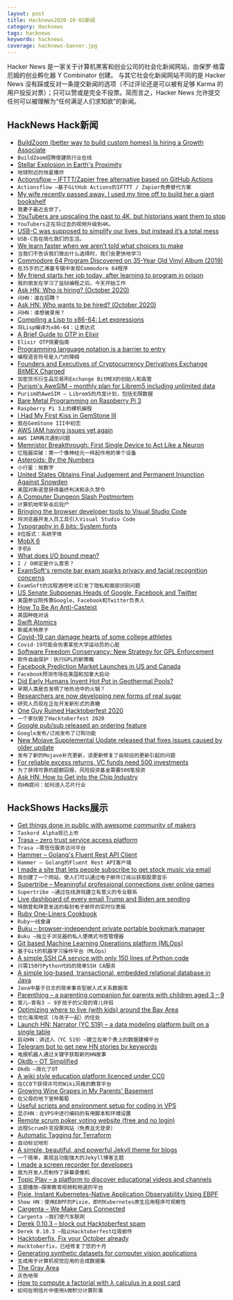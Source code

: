```yaml
---
layout: post
title: Hacknews2020-10-02新闻
category: Hacknews
tags: hacknews
keywords: hacknews
coverage: hacknews-banner.jpg
---
```


Hacker News 是一家关于计算机黑客和创业公司的社会化新闻网站，由保罗·格雷厄姆的创业孵化器 Y Combinator 创建。
与其它社会化新闻网站不同的是 Hacker News 没有踩或反对一条提交新闻的选项（不过评论还是可以被有足够 Karma 的用户投反对票）；只可以赞或是完全不投票。简而言之，Hacker News 允许提交任何可以被理解为“任何满足人们求知欲”的新闻。

## HackNews Hack新闻


- [BuildZoom (better way to build custom homes) Is hiring a Growth Associate](https://jobs.lever.co/buildzoom)
- `BuildZoom招聘使建筑行业在线`
- [Stellar Explosion in Earth's Proximity](https://phys.org/news/2020-09-stellar-explosion-earth-proximity.html)
- `地球附近的恒星爆炸`
- [Actionsflow – IFTTT/Zapier free alternative based on GitHub Actions](https://github.com/actionsflow/actionsflow)
- `Actionsflow –基于GitHub Actions的IFTTT / Zapier免费替代方案`
- [My wife recently passed away. I used my time off to build her a giant bookshelf](https://www.reddit.com/r/DIY/comments/j321gz/my_wife_recently_passed_away_i_used_my_time_off/)
- `我妻子最近去世了。`
- [YouTubers are upscaling the past to 4K, but historians want them to stop](https://www.wired.co.uk/article/history-colourisation-controversy)
- `YouTubers正在将过去的视频升级到4K。`
- [USB-C was supposed to simplify our lives, but instead it’s a total mess](https://debugger.medium.com/usb-c-was-supposed-to-simplify-our-lives-instead-its-a-total-mess-626bb2ea3688#Echobox=1601499898)
- `USB-C旨在简化我们的生活。`
- [We learn faster when we aren’t told what choices to make](https://www.scientificamerican.com/article/we-learn-faster-when-we-arent-told-what-choices-to-make/)
- `当我们不告诉我们做出什么选择时，我们会更快地学习`
- [Commodore 64 Program Discovered on 35-Year Old Vinyl Album (2019)](https://popcultureretrorama.com/2019/11/25/35-years-later-a-commodore-64-program-was-found-on-this-1984-album/)
- `在35岁的乙烯基专辑中发现Commodore 64程序`
- [My friend starts her job today, after learning to program in prison](https://twitter.com/jessicamckellar/status/1311349439479463937)
- `我的朋友在学习了监狱编程之后，今天开始工作`
- [Ask HN: Who is hiring? (October 2020)](item?id=24651639)
- `问HN：谁在招聘？ `
- [Ask HN: Who wants to be hired? (October 2020)](item?id=24651637)
- `问HN：谁想被录用？ `
- [Compiling a Lisp to x86-64: Let expressions](https://bernsteinbear.com/blog/compiling-a-lisp-7/)
- `将Lisp编译为x86-64：让表达式`
- [A Brief Guide to OTP in Elixir](https://serokell.io/blog/elixir-otp-guide)
- `Elixir OTP简要指南`
- [Programming language notation is a barrier to entry](https://blog.sigplan.org/2020/09/29/pl-notation-is-a-barrier-to-entry/)
- `编程语言符号是入门的障碍`
- [Founders and Executives of Cryptocurrency Derivatives Exchange BitMEX Charged](https://www.justice.gov/usao-sdny/pr/founders-and-executives-shore-cryptocurrency-derivatives-exchange-charged-violation)
- `加密货币衍生品交易所Exchange BitMEX的创始人和高管`
- [Purism's AweSIM – monthly plan for Librem5 including unlimited data](https://puri.sm/products/librem-awesim/)
- `Purism的AweSIM – Librem5的月度计划，包括无限数据`
- [Bare Metal Programming on Raspberry Pi 3](https://github.com/bztsrc/raspi3-tutorial)
- `Raspberry Pi 3上的裸机编程`
- [I Had My First Kiss in GemStone III](https://gizmodo.com/i-had-my-first-kiss-in-gemstone-iii-1845229020)
- `我在GemStone III中初恋`
- [AWS IAM having issues yet again](https://status.aws.amazon.com/)
- `AWS IAM再次遇到问题`
- [Memristor Breakthrough: First Single Device to Act Like a Neuron](https://spectrum.ieee.org/nanoclast/semiconductors/devices/memristor-first-single-device-to-act-like-a-neuron)
- `忆阻器突破：第一个像神经元一样起作用的单个设备`
- [Asteroids: By the Numbers](http://www.retrogamedeconstructionzone.com/2019/10/asteroids-by-numbers.html?m=1)
- `小行星：按数字`
- [United States Obtains Final Judgement and Permanent Injunction Against Snowden](https://www.justice.gov/opa/pr/united-states-obtains-final-judgement-and-permanent-injunction-against-edward-snowden)
- `美国对斯诺登获得最终判决和永久禁令`
- [A Computer Dungeon Slash Postmortem](https://museumofzzt.com/article/496/a-computer-dungeon-slash-postmortem)
- `计算机地牢斩击后验尸`
- [Bringing the browser developer tools to Visual Studio Code](https://blogs.windows.com/msedgedev/2020/10/01/microsoft-edge-tools-vscode/)
- `将浏览器开发人员工具引入Visual Studio Code`
- [Typography in 8 bits: System fonts](https://damieng.com/blog/2011/02/20/typography-in-8-bits-system-fonts)
- `8位版式：系统字体`
- [MobX 6](https://michel.codes/blogs/mobx6)
- `手机6`
- [What does I/O bound mean?](http://erikengbrecht.blogspot.com/2008/06/what-does-io-bound-really-mean.html?m=1)
- `I / O绑定是什么意思？`
- [ExamSoft's remote bar exam sparks privacy and facial recognition concerns](https://venturebeat.com/2020/09/29/examsofts-remote-bar-exam-sparks-privacy-and-facial-recognition-concerns/)
- `ExamSoft的远程酒吧考试引发了隐私和面部识别问题`
- [US Senate Subpoenas Heads of Google, Facebook and Twitter](https://www.bbc.com/news/technology-54376327)
- `美国参议院传票Google，Facebook和Twitter负责人`
- [How To Be An Anti-Casteist](https://www.npr.org/transcripts/915299467)
- `美国种姓对话`
- [Swift Atomics](https://swift.org/blog/swift-atomics/)
- `斯威夫特原子`
- [Covid-19 can damage hearts of some college athletes](https://directorsblog.nih.gov/2020/10/01/covid-19-can-damage-hearts-of-some-college-athletes/)
- `Covid-19可能会伤害某些大学运动员的心脏`
- [Software Freedom Conservancy: New Strategy for GPL Enforcement](https://sfconservancy.org/news/2020/oct/01/new-copyleft-strategy-launched-with-ARDC-grant/)
- `软件自由保护：执行GPL的新策略`
- [Facebook Prediction Market Launches in US and Canada](https://npe.fb.com/2020/10/01/forecast-update-making-forecast-available-to-everyone/)
- `Facebook预测市场在美国和加拿大启动`
- [Did Early Humans Invent Hot Pot in Geothermal Pools?](https://www.atlasobscura.com/articles/mystery-microbe-hominin-cooking-tanzania)
- `早期人类是否发明了地热池中的火锅？`
- [Researchers are now developing new forms of real sugar](https://www.newyorker.com/magazine/2020/09/28/the-race-to-redesign-sugar)
- `研究人员现在正在开发新形式的真糖`
- [One Guy Ruined Hacktoberfest 2020](https://joel.net/how-one-guy-ruined-hacktoberfest2020-drama)
- `一个家伙毁了Hacktoberfest 2020`
- [Google pub/sub released an ordering feature](https://cloud.google.com/pubsub/docs/ordering)
- `Google发布/订阅发布了订购功能`
- [New Mojave Supplemental Update released that fixes issues caused by older update](https://mrmacintosh.com/10-14-6-supplemental-update-safari-14-released-to-fix-previous-issues/)
- `发布了新的Mojave补充更新，该更新修复了由较旧的更新引起的问题`
- [For reliable excess returns, VC funds need 500 investments](https://www.institutionalinvestor.com/article/b1nlj1gb3g3bbd/The-Pervasive-Head-Scratching-Risk-Exploding-Problem-With-Venture-Capital)
- `为了获得可靠的超额回报，风险投资基金需要500笔投资`
- [Ask HN: How to Get into the Chip Industry](item?id=24649959)
- `向HN提问：如何进入芯片行业`


## HackShows Hacks展示

- [ Get things done in public with awesome community of makers](https://taskord.com)
- `Taskord Alpha现已上市`
- [ Trasa – zero trust service access platform](https://www.trasa.io/)
- `Trasa –零信任服务访问平台`
- [ Hammer – Golang's Fluent Rest API Client](https://github.com/ShaileshSurya/hammer)
- `Hammer – Golang的Fluent Rest API客户端`
- [ I made a site that lets people subscribe to get stock music via email](https://soundstash.io/)
- `我创建了一个网站，使人们可以通过电子邮件订阅以获取股票音乐`
- [ Supertribe – Meaningful professional connections over online games](https://supertribe.gg)
- `Supertribe –通过在线游戏建立有意义的专业联系`
- [ Live dashboard of every email Trump and Biden are sending](https://sendview.io/trump-v-biden)
- `特朗普和拜登发送的每封电子邮件的实时仪表板`
- [ Ruby One-Liners Cookbook](https://learnbyexample.github.io/learn_ruby_oneliners/one-liner-introduction.html)
- `Ruby一线食谱`
- [ Buku – browser-independent private portable bookmark manager](https://github.com/jarun/buku)
- `Buku –独立于浏览器的私人便携式书签管理器`
- [ Git based Machine Learning Operations platform (MLOps)](https://mlreef.com)
- `基于Git的机器学习操作平台（MLOps）`
- [ A simple SSH CA service with only 150 lines of Python code](https://github.com/lgxz/sshca)
- `只需150行Python代码的简单SSH CA服务`
- [ A simple log-based, transactional, embedded relational database in Java](https://github.com/codr7/jappkit/tree/master/src/codr7/jappkit/db)
- `Java中基于日志的简单事务型嵌入式关系数据库`
- [ Parenthing – a parenting companion for parents with children aged 3 – 9](https://apps.apple.com/us/app/id1527726584)
- `育儿–育有3 – 9岁孩子的父母的育儿伴侣`
- [ Optimizing where to live (with kids) around the Bay Area](https://smcllns.com/bay-area-home-research)
- `优化海湾地区（与孩子一起）的住处`
- [Launch HN: Narrator (YC S19) – a data modeling platform built on a single table](item?id=24640540)
- `启动HN：讲述人（YC S19）–建立在单个表上的数据建模平台`
- [ Telegram bot to get new HN stories by keywords](https://solus.life/hnbuzz/)
- `电报机器人通过关键字获取新的HN故事`
- [ Okdb – OT Simplified](https://okdb.io/)
- `Okdb –简化了OT`
- [ A wiki style education platform licenced under CC0](https://ambitionsapp.com/)
- `在CC0下获得许可的Wiki风格的教育平台`
- [ Growing Wine Grapes in My Parents' Basement](https://www.hefvin.com/)
- `在父母的地下室种葡萄`
- [ Useful scripts and environment setup for coding in VPS](https://github.com/cris691/environments.git.git)
- `显示HN：在VPS中进行编码的有用脚本和环境设置`
- [ Remote scrum poker voting website (free and no login)](https://poker-planning.com/)
- `远程Scrum扑克投票网站（免费且无登录）`
- [ Automatic Tagging for Terraform](https://github.com/env0/terratag)
- `自动标记地形`
- [ A simple, beautiful, and powerful Jekyll theme for blogs](https://github.com/vszhub/not-pure-poole)
- `一个简单，美观且功能强大的Jekyll博客主题`
- [ I made a screen recorder for developers](https://vasai.app)
- `我为开发人员制作了屏幕录像机`
- [ Topic Play – a platform to discover educational videos and channels](https://topicplay.com)
- `主题播放–探索教育视频和频道的平台`
- [ Pixie, Instant Kubernetes-Native Application Observability Using EBPF](https://pixielabs.ai)
- `Show HN：使用EBPF的Pixie，即时Kubernetes原生应用程序可观察性`
- [ Cargenta – We Make Cars Connected](item?id=24656165)
- `Cargenta –我们使汽车联网`
- [ Derek 0.10.3 – block out Hacktoberfest spam](https://github.com/alexellis/derek/releases/tag/0.10.3)
- `Derek 0.10.3 –阻止Hacktoberfest垃圾邮件`
- [ Hacktoberfix, Fix your October already](https://github.com/SanketDG/hacktoberfix)
- `Hacktoberfix，已经修复了您的十月`
- [ Generating synthetic datasets for computer vision applications](https://github.com/Cartucho/vision_blender)
- `生成用于计算机视觉应用的合成数据集`
- [ The Gray Area](https://tristanpollock.substack.com/p/the-gray-area)
- `灰色地带`
- [ How to compute a factorial with λ calculus in a post card](http://lambdaway.free.fr/lambdawalks/?view=lambdafact)
- `如何在明信片中使用λ微积分计算阶乘`

